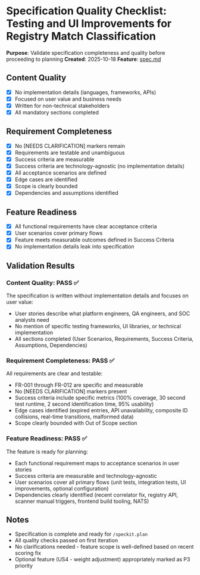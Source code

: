 # Specification Quality Checklist: Testing and UI Improvements for Registry Match Classification

**Purpose**: Validate specification completeness and quality before proceeding to planning
**Created**: 2025-10-18
**Feature**: [spec.md](../spec.md)

## Content Quality

- [x] No implementation details (languages, frameworks, APIs)
- [x] Focused on user value and business needs
- [x] Written for non-technical stakeholders
- [x] All mandatory sections completed

## Requirement Completeness

- [x] No [NEEDS CLARIFICATION] markers remain
- [x] Requirements are testable and unambiguous
- [x] Success criteria are measurable
- [x] Success criteria are technology-agnostic (no implementation details)
- [x] All acceptance scenarios are defined
- [x] Edge cases are identified
- [x] Scope is clearly bounded
- [x] Dependencies and assumptions identified

## Feature Readiness

- [x] All functional requirements have clear acceptance criteria
- [x] User scenarios cover primary flows
- [x] Feature meets measurable outcomes defined in Success Criteria
- [x] No implementation details leak into specification

## Validation Results

### Content Quality: PASS ✅

The specification is written without implementation details and focuses on user value:
- User stories describe what platform engineers, QA engineers, and SOC analysts need
- No mention of specific testing frameworks, UI libraries, or technical implementation
- All sections completed (User Scenarios, Requirements, Success Criteria, Assumptions, Dependencies)

### Requirement Completeness: PASS ✅

All requirements are clear and testable:
- FR-001 through FR-012 are specific and measurable
- No [NEEDS CLARIFICATION] markers present
- Success criteria include specific metrics (100% coverage, 30 second test runtime, 2 second identification time, 95% usability)
- Edge cases identified (expired entries, API unavailability, composite ID collisions, real-time transitions, malformed data)
- Scope clearly bounded with Out of Scope section

### Feature Readiness: PASS ✅

The feature is ready for planning:
- Each functional requirement maps to acceptance scenarios in user stories
- Success criteria are measurable and technology-agnostic
- User scenarios cover all primary flows (unit tests, integration tests, UI improvements, optional configuration)
- Dependencies clearly identified (recent correlator fix, registry API, scanner manual triggers, frontend build tooling, NATS)

## Notes

- Specification is complete and ready for `/speckit.plan`
- All quality checks passed on first iteration
- No clarifications needed - feature scope is well-defined based on recent scoring fix
- Optional feature (US4 - weight adjustment) appropriately marked as P3 priority
